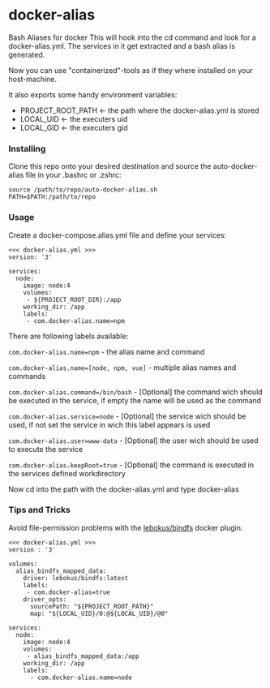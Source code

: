 # docker-alias

Bash Aliases for docker
This will hook into the cd command and look for a docker-alias.yml.
The services in it get extracted and a bash alias is generated.

Now you can use "containerized"-tools as if they where installed on your host-machine.

It also exports some handy environment variables:
* PROJECT_ROOT_PATH <- the path where the docker-alias.yml is stored
* LOCAL_UID <- the executers uid
* LOCAL_GID <- the executers gid

### Installing

Clone this repo onto your desired destination and source the auto-docker-alias file in your .bashrc or .zshrc:

```
source /path/to/repo/auto-docker-alias.sh
PATH=$PATH:/path/to/repo
```

### Usage

Create a docker-compose.alias.yml file and define your services:
```
<<< docker-alias.yml >>>
version: '3'

services:
  node:
    image: node:4
    volumes:
     - ${PROJECT_ROOT_DIR}:/app
    working_dir: /app
    labels:
     - com.docker-alias.name=npm
```

There are following labels available:

`com.docker-alias.name=npm` - the alias name and command

`com.docker-alias.name=[node, npm, vue]` - multiple alias names and commands

`com.docker-alias.command=/bin/bash` - [Optional] the command wich should be executed in the service, if empty the name will be used as the command

`com.docker-alias.service=node` - [Optional] the service wich should be used, if not set the service in wich this label appears is used

`com.docker-alias.user=www-data` - [Optional] the user wich should be used to execute the service

`com.docker-alias.keepRoot=true` - [Optional] the command is executed in the services defined workdirectory


Now cd into the path with the docker-alias.yml and type docker-alias

### Tips and Tricks

Avoid file-permission problems with the [lebokus/bindfs](https://github.com/lebokus/docker-volume-bindfs) docker plugin.
```
<<< docker-alias.yml >>>
version : '3'

volumes:
  alias_bindfs_mapped_data:
    driver: lebokus/bindfs:latest
    labels:
     - com.docker-alias=true
    driver_opts:
      sourcePath: "${PROJECT_ROOT_PATH}"
      map: "${LOCAL_UID}/0:@${LOCAL_UID}/@0"

services:
  node:
    image: node:4
    volumes:
     - alias_bindfs_mapped_data:/app
    working_dir: /app
    labels:
      - com.docker-alias.name=node
```